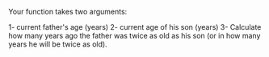 Your function takes two arguments:

1- current father's age (years)
2- current age of his son (years)
3- Сalculate how many years ago the father was twice as old as his son (or in how many years he will be twice as old).